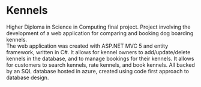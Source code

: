 # Kennels
Higher Diploma in Science in Computing final project.
Project involving the development of a web application for comparing and booking dog boarding kennels.  
The web application was created with ASP.NET MVC 5 and entity framework, written in C#. 
It allows for kennel owners to add/update/delete kennels in the database, and to manage bookings for their kennels. 
It allows for customers to search kennels, rate kennels, and book kennels. 
All backed by an SQL database hosted in azure, created using code first approach to database design.
